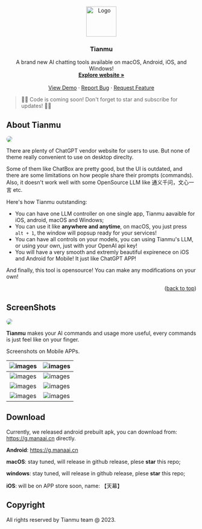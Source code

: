 
<a name="readme-top"></a>


<br />
<div align="center">
  <a href="https://github.com/OpenJarvisAI/TianMu">
    <img src="https://jihulab.com/godly/fger/-/raw/main/images/2023/10/7_21_0_52_icon_256x256.png" alt="Logo" width="80" height="80">
  </a>

  <h3 align="center">Tianmu</h3>

  <p align="center">
    A brand new AI chatting tools available on macOS, Android, iOS, and Windows!
    <br />
    <a href="https://g.manaai.cn"><strong>Explore website »</strong></a>
    <br />
    <br />
    <a href="https://github.com/othneildrew/Best-README-Template">View Demo</a>
    ·
    <a href="https://github.com/othneildrew/Best-README-Template/issues">Report Bug</a>
    ·
    <a href="https://github.com/othneildrew/Best-README-Template/issues">Request Feature</a>
  </p>
</div>

> 🎉🎊 Code is coming soon! Don't forget to star and subscribe for updates! 🎉🎊

## About Tianmu

<img src="https://jihulab.com/godly/fger/-/raw/main/images/2023/10/7_21_58_36_1.gif" style="border-radius: 20px;">


There are plenty of ChatGPT vendor website for users to use. But none of theme really convenient to use on desktop direclty.

Some of them like ChatBox are pretty good, but the UI is outdated, and there are some limitations on how people share their prompts (commands). Also, it doesn't work well with some OpenSource LLM like 通义千问，文心一言 etc.


Here's how Tianmu outstanding:
* You can have one LLM controller on one single app, Tianmu aavaible for iOS, android, macOS and Windows;
* You can use it like **anywhere and anytime**, on macOS, you just press `alt + 1`, the window will popsup ready for your services!
* You can have all controls on your models, you can using Tianmu's LLM, or using your own, just with your OpenAI api key!
* You will have a very smooth and extremly beautiful expirenece on iOS and Android for Mobile! It just like ChatGPT APP!


And finally, this tool is opensource! You can make any modifications on your own!

<p align="right">(<a href="#readme-top">back to top</a>)</p>


## ScreenShots


<img src="https://jihulab.com/godly/fger/-/raw/main/images/2023/10/7_22_17_50_10%E6%9C%886%E6%97%A5%20(1)(1).gif" style="border-radius: 10px;">


**Tianmu** makes your AI commands and usage more useful, every commands is just feel like on your finger.


Screenshots on Mobile APPs.

![images](https://jihulab.com/godly/fger/-/raw/main/images/2023/10/7_22_32_6_202310072232467.png)  | ![images](https://jihulab.com/godly/fger/-/raw/main/images/2023/10/7_22_32_34_202310072232167.png)
:-------------------------:|:-------------------------:
![images](https://jihulab.com/godly/fger/-/raw/main/images/2023/10/7_22_34_16_202310072234717.png)  | ![images](https://jihulab.com/godly/fger/-/raw/main/images/2023/10/7_22_34_55_202310072234671.png) 
![images](https://jihulab.com/godly/fger/-/raw/main/images/2023/10/7_22_29_25_20231007222924.png)  | ![images](https://jihulab.com/godly/fger/-/raw/main/images/2023/10/7_22_31_20_202310072231718.png) 
![images](https://jihulab.com/godly/fger/-/raw/main/images/2023/10/7_22_35_35_202310072235808.png)  | ![images](https://jihulab.com/godly/fger/-/raw/main/images/2023/10/7_22_36_6_202310072236600.png) 


## Download

Currently, we released android prebuilt apk, you can download from: https://g.manaai.cn directly.

**Android**: https://g.manaai.cn

**macOS**: stay tuned, will release in github release, plese **star** this repo;

**windows**: stay tuned, will release in github release, plese **star** this repo;

**iOS**: will be on APP store soon, name: 【天幕】


## Copyright


All rights reserved by Tianmu team @ 2023.

